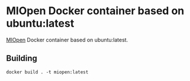 # MIOpen Docker container based on ubuntu:latest

[MIOpen](https://github.com/ROCmSoftwarePlatform/MIOpen) Docker container based on ubuntu:latest.

## Building

```
docker build . -t miopen:latest
```

